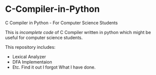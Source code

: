 # C-Compiler-in-Python
C Compiler in Python - For Computer Science Students

This is *incomplete code* of C Compiler written in python which might be useful for computer science students.

This repository includes:
 - Lexical Analyzer
 - DFA Implementaion 
 - Etc. Find it out I forgot What I have done.

